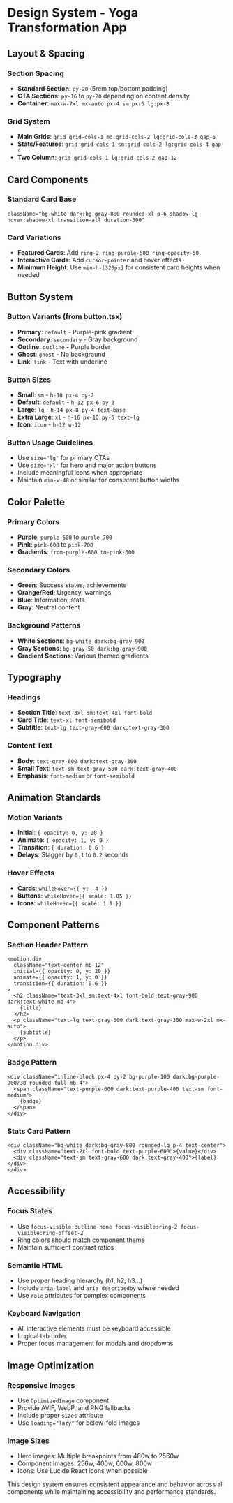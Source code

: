 # Design System - Yoga Transformation App

## Layout & Spacing

### Section Spacing
- **Standard Section**: `py-20` (5rem top/bottom padding)
- **CTA Sections**: `py-16` to `py-20` depending on content density
- **Container**: `max-w-7xl mx-auto px-4 sm:px-6 lg:px-8`

### Grid System
- **Main Grids**: `grid grid-cols-1 md:grid-cols-2 lg:grid-cols-3 gap-6`
- **Stats/Features**: `grid grid-cols-1 sm:grid-cols-2 lg:grid-cols-4 gap-4`
- **Two Column**: `grid grid-cols-1 lg:grid-cols-2 gap-12`

## Card Components

### Standard Card Base
```tsx
className="bg-white dark:bg-gray-800 rounded-xl p-6 shadow-lg hover:shadow-xl transition-all duration-300"
```

### Card Variations
- **Featured Cards**: Add `ring-2 ring-purple-500 ring-opacity-50`
- **Interactive Cards**: Add `cursor-pointer` and hover effects
- **Minimum Height**: Use `min-h-[320px]` for consistent card heights when needed

## Button System

### Button Variants (from button.tsx)
- **Primary**: `default` - Purple-pink gradient
- **Secondary**: `secondary` - Gray background
- **Outline**: `outline` - Purple border
- **Ghost**: `ghost` - No background
- **Link**: `link` - Text with underline

### Button Sizes
- **Small**: `sm` - `h-10 px-4 py-2`
- **Default**: `default` - `h-12 px-6 py-3`
- **Large**: `lg` - `h-14 px-8 py-4 text-base`
- **Extra Large**: `xl` - `h-16 px-10 py-5 text-lg`
- **Icon**: `icon` - `h-12 w-12`

### Button Usage Guidelines
- Use `size="lg"` for primary CTAs
- Use `size="xl"` for hero and major action buttons
- Include meaningful icons when appropriate
- Maintain `min-w-48` or similar for consistent button widths

## Color Palette

### Primary Colors
- **Purple**: `purple-600` to `purple-700`
- **Pink**: `pink-600` to `pink-700`
- **Gradients**: `from-purple-600 to-pink-600`

### Secondary Colors
- **Green**: Success states, achievements
- **Orange/Red**: Urgency, warnings
- **Blue**: Information, stats
- **Gray**: Neutral content

### Background Patterns
- **White Sections**: `bg-white dark:bg-gray-900`
- **Gray Sections**: `bg-gray-50 dark:bg-gray-900`
- **Gradient Sections**: Various themed gradients

## Typography

### Headings
- **Section Title**: `text-3xl sm:text-4xl font-bold`
- **Card Title**: `text-xl font-semibold`
- **Subtitle**: `text-lg text-gray-600 dark:text-gray-300`

### Content Text
- **Body**: `text-gray-600 dark:text-gray-300`
- **Small Text**: `text-sm text-gray-500 dark:text-gray-400`
- **Emphasis**: `font-medium` or `font-semibold`

## Animation Standards

### Motion Variants
- **Initial**: `{ opacity: 0, y: 20 }`
- **Animate**: `{ opacity: 1, y: 0 }`
- **Transition**: `{ duration: 0.6 }`
- **Delays**: Stagger by `0.1` to `0.2` seconds

### Hover Effects
- **Cards**: `whileHover={{ y: -4 }}`
- **Buttons**: `whileHover={{ scale: 1.05 }}`
- **Icons**: `whileHover={{ scale: 1.1 }}`

## Component Patterns

### Section Header Pattern
```tsx
<motion.div
  className="text-center mb-12"
  initial={{ opacity: 0, y: 20 }}
  animate={{ opacity: 1, y: 0 }}
  transition={{ duration: 0.6 }}
>
  <h2 className="text-3xl sm:text-4xl font-bold text-gray-900 dark:text-white mb-4">
    {title}
  </h2>
  <p className="text-lg text-gray-600 dark:text-gray-300 max-w-2xl mx-auto">
    {subtitle}
  </p>
</motion.div>
```

### Badge Pattern
```tsx
<div className="inline-block px-4 py-2 bg-purple-100 dark:bg-purple-900/30 rounded-full mb-4">
  <span className="text-purple-600 dark:text-purple-400 text-sm font-medium">
    {badge}
  </span>
</div>
```

### Stats Card Pattern
```tsx
<div className="bg-white dark:bg-gray-800 rounded-lg p-4 text-center">
  <div className="text-2xl font-bold text-purple-600">{value}</div>
  <div className="text-sm text-gray-600 dark:text-gray-400">{label}</div>
</div>
```

## Accessibility

### Focus States
- Use `focus-visible:outline-none focus-visible:ring-2 focus-visible:ring-offset-2`
- Ring colors should match component theme
- Maintain sufficient contrast ratios

### Semantic HTML
- Use proper heading hierarchy (h1, h2, h3...)
- Include `aria-label` and `aria-describedby` where needed
- Use `role` attributes for complex components

### Keyboard Navigation
- All interactive elements must be keyboard accessible
- Logical tab order
- Proper focus management for modals and dropdowns

## Image Optimization

### Responsive Images
- Use `OptimizedImage` component
- Provide AVIF, WebP, and PNG fallbacks
- Include proper `sizes` attribute
- Use `loading="lazy"` for below-fold images

### Image Sizes
- Hero images: Multiple breakpoints from 480w to 2560w
- Component images: 256w, 400w, 600w, 800w
- Icons: Use Lucide React icons when possible

This design system ensures consistent appearance and behavior across all components while maintaining accessibility and performance standards.